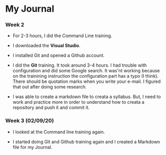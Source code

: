 # My Journal

### Week 2
 - For 2-3 hours, I did the Command Line training.
 
 - I downloaded the **Visual Studio**.

 - I installed Git and opened a Github account.

 - I did the **Git** training. It took around 3-4 hours. I had trouble with configuration and did some Google search. It was'nt working because on the trainining instruction the configuration part has a typo (I think). There should be quotation marks when you write your e-mail. I figured that out after doing some research.
 - I was able to create a markdown file to creata a syllabus. But, I need to work and practice more in order to understand how to creata a repository and push it and commit it.



 ### Week 3 (02/09/20)

 - I looked at the Command line training again.

 - I started doing Git and Github training again and I created a Markdown file for my Journal.